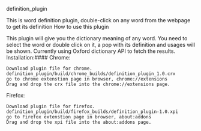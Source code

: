 definition_plugin

This is word definition plugin, double-click on any word from the webpage to get its definition
How to use this plugin

This plugin will give you the dictionary meaning of any word. You need to select the word or double click on it, a pop with its definition and usages will be shown. Currently using Oxford dictionary API to fetch the results.
Installation:####
Chrome:

    Download plugin file for chrome. definition_plugin/build/chrome_builds/definition_plugin_1.0.crx
    go to chrome extenstion page in browser, chrome://extensions
    Drag and drop the crx file into the chrome://extensions page.

Firefox:

    Download plugin file for firefox. definition_plugin/build/firefox_builds/definition_plugin-1.0.xpi
    go to Firefox extenstion page in browser, about:addons
    Drag and drop the xpi file into the about:addons page.
